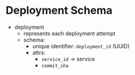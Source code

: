 # Deployment Schema

- deployment
    - represents each deployment attempt
    - schema:
        - unique identifier: `deployment_id` (UUID)
        - attrs:
            - `service_id` -> service
            - `commit_sha`
